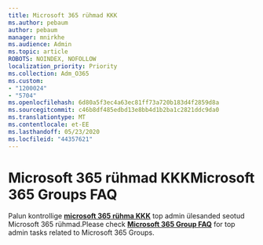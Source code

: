 ```yaml
---
title: Microsoft 365 rühmad KKK
ms.author: pebaum
author: pebaum
manager: mnirkhe
ms.audience: Admin
ms.topic: article
ROBOTS: NOINDEX, NOFOLLOW
localization_priority: Priority
ms.collection: Adm_O365
ms.custom:
- "1200024"
- "5704"
ms.openlocfilehash: 6d80a5f3ec4a63ec81ff73a720b183d4f2859d8a
ms.sourcegitcommit: c46b8df485edbd13e8bb4d1b2ba1c2821ddc9da0
ms.translationtype: MT
ms.contentlocale: et-EE
ms.lasthandoff: 05/23/2020
ms.locfileid: "44357621"
---
```

# <a name="microsoft-365-groups-faq"></a><span data-ttu-id="785f8-102">Microsoft 365 rühmad KKK</span><span class="sxs-lookup"><span data-stu-id="785f8-102">Microsoft 365 Groups FAQ</span></span>

<span data-ttu-id="785f8-103">Palun kontrollige **[microsoft 365 rühma KKK](https://aka.ms/M365GroupsFAQ)** top admin ülesanded seotud Microsoft 365 rühmad.</span><span class="sxs-lookup"><span data-stu-id="785f8-103">Please check **[Microsoft 365 Group FAQ](https://aka.ms/M365GroupsFAQ)** for top admin tasks related to Microsoft 365 Groups.</span></span>
